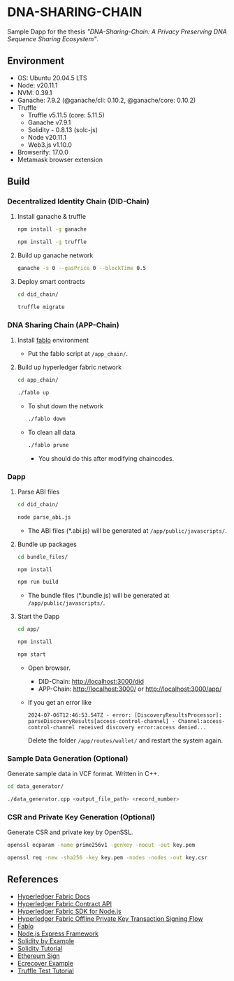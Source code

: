 # DNA-SHARING-CHAIN

Sample Dapp for the thesis *"DNA-Sharing-Chain: A Privacy Preserving DNA Sequence Sharing Ecosystem"*.

## Environment

- OS: Ubuntu 20.04.5 LTS
- Node: v20.11.1
- NVM: 0.39.1
- Ganache: 7.9.2 (@ganache/cli: 0.10.2, @ganache/core: 0.10.2)
- Truffle
    - Truffle v5.11.5 (core: 5.11.5)
    - Ganache v7.9.1
    - Solidity - 0.8.13 (solc-js)
    - Node v20.11.1
    - Web3.js v1.10.0
- Browserify: 17.0.0
- Metamask browser extension

## Build

### Decentralized Identity Chain (DID-Chain)

1. Install ganache & truffle
   
    ```bash
    npm install -g ganache
    ```
    ```bash
    npm install -g truffle
    ```
    
2. Build up ganache network
    
    ```bash
    ganache -s 0 --gasPrice 0 --blockTime 0.5 
    ```
    
3. Deploy smart contracts
    
    ```bash
    cd did_chain/
    ```
    ```bash
    truffle migrate
    ```

### DNA Sharing Chain (APP-Chain)

1. Install [fablo](https://github.com/hyperledger-labs/fablo) environment
    
    - Put the fablo script at `/app_chain/`.

2. Build up hyperledger fabric network
    
    ```bash
    cd app_chain/
    ```
    ```bash
    ./fablo up
    ```
    - To shut down the network
        
        ```bash
        ./fablo down
        ```
    - To clean all data
        
        ```bash
        ./fablo prune
        ```
        - You should do this after modifying chaincodes.

### Dapp

1. Parse ABI files
    
    ```bash
    cd did_chain/
    ```
    ```bash
    node parse_abi.js
    ```
    - The ABI files (*.abi.js) will be generated at `/app/public/javascripts/`.

2. Bundle up packages

    ```bash
    cd bundle_files/
    ```
    ```bash
    npm install
    ```
    ```bash
    npm run build
    ```
    - The bundle files (*.bundle.js) will be generated at `/app/public/javascripts/`.

3. Start the Dapp

    ```bash
    cd app/
    ```
    ```bash
    npm install
    ```
    ```bash
    npm start
    ```
    - Open browser.

        - DID-Chain: [http://localhost:3000/did](http://localhost:3000/did)
        - APP-Chain: [http://localhost:3000/](http://localhost:3000/) or [http://localhost:3000/app/](http://localhost:3000/app/)

    - If you get an error like

        ```log
        2024-07-06T12:46:53.547Z - error: [DiscoveryResultsProcessor]: parseDiscoveryResults[access-control-channel] - Channel:access-control-channel received discovery error:access denied...
        ```
        Delete the folder `/app/routes/wallet/` and restart the system again.

### Sample Data Generation (Optional)

Generate sample data in VCF format. Written in C++.

```bash
cd data_generator/
```
```bash
./data_generator.cpp <output_file_path> <record_number>
```

### CSR and Private Key Generation (Optional)

Generate CSR and private key by OpenSSL.

```bash
openssl ecparam -name prime256v1 -genkey -noout -out key.pem
```
```bash
openssl req -new -sha256 -key key.pem -nodes -nodes -out key.csr
```

## References

- [Hyperledger Fabric Docs](https://hyperledger-fabric.readthedocs.io/en/latest/index.html)
- [Hyperledger Fabric Contract API](https://hyperledger.github.io/fabric-chaincode-node/main/api/)
- [Hyperledger Fabric SDK for Node.js](https://hyperledger.github.io/fabric-sdk-node/)
- [Hyperledger Fabric Offline Private Key Transaction Signing Flow](https://lists.hyperledger.org/g/fabric/topic/93454249?p=%2C%2C%2C20%2C0%2C0%2C0%3A%3Arecentpostdate%2Fsticky%2C%2C%2C20%2C0%2C280%2C93454249)
- [Fablo](https://github.com/hyperledger-labs/fablo)
- [Node.js Express Framework](https://www.runoob.com/nodejs/nodejs-express-framework.html)
- [Solidity by Example](https://solidity-by-example.org/)
- [Solidity Tutorial](https://www.tutorialspoint.com/solidity/index.htm)
- [Ethereum Sign](https://mirror.xyz/rbtree.eth/y2oMRSSKy3kI-fYL9P2nAmJUXhxV1P2x4vAy_7D9-MM)
- [Ecrecover Example](https://github.com/sogoiii/ecrecover-example)
- [Truffle Test Tutorial](https://chunyu-hsiao93.medium.com/truffle-%E6%99%BA%E8%83%BD%E5%90%88%E7%B4%84%E6%B8%AC%E8%A9%A6%E6%B5%81%E7%A8%8B%E7%B0%A1%E6%98%93%E6%93%8D%E4%BD%9C%E6%95%99%E5%AD%B8-f7b0d5fc3880)

